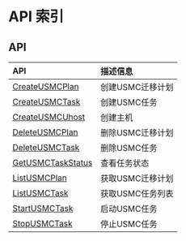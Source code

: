 # API 索引

## API

| API | 描述信息 |
|:---|:---|
|[CreateUSMCPlan](api/usmc-api/create_usmc_plan)|创建USMC迁移计划|
|[CreateUSMCTask](api/usmc-api/create_usmc_task)|创建USMC任务|
|[CreateUSMCUhost](api/usmc-api/create_usmc_uhost)|创建主机|
|[DeleteUSMCPlan](api/usmc-api/delete_usmc_plan)|删除USMC迁移计划|
|[DeleteUSMCTask](api/usmc-api/delete_usmc_task)|删除USMC任务|
|[GetUSMCTaskStatus](api/usmc-api/get_usmc_task_status)|查看任务状态|
|[ListUSMCPlan](api/usmc-api/list_usmc_plan)|获取USMC迁移计划|
|[ListUSMCTask](api/usmc-api/list_usmc_task)|获取USMC任务列表|
|[StartUSMCTask](api/usmc-api/start_usmc_task)|启动USMC任务|
|[StopUSMCTask](api/usmc-api/stop_usmc_task)|停止USMC任务|

